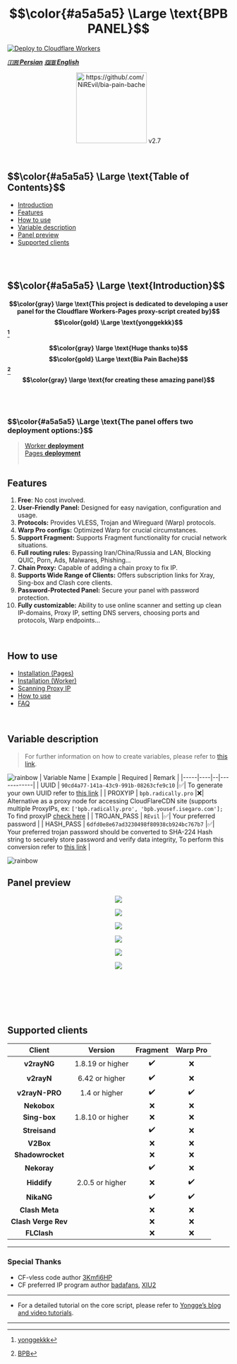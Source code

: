 <h1 align="center">$$\color{#a5a5a5} \Large \text{BPB PANEL}$$</h1>

[![Deploy to Cloudflare Workers](https://deploy.workers.cloudflare.com/button)](https://deploy.workers.cloudflare.com/?url=https://github.com/Gendarxml/bia-bain-bache)

 __*[🇮🇷 Persian](README-fa.md)*__
 __*[🇬🇧 English](README.md)*__

<p align="center">
  <img src="https://github.com/user-attachments/assets/2687f318-87eb-4af6-a30a-5904f25bd394" width="160px" 
   style="text-align: center;" alt="https://github/.com/NiREvil/bia-pain-bache"<figcaption> v2.7
</p><br>


<h2>$$\color{#a5a5a5} \Large \text{Table of Contents}$$</h2>

- [Introduction](#Introduction)
- [Features](#Features)
- [How to use](#How-to-use)
- [Variable description](#Variable-description)
- [Panel preview](#Panel-preview)  
- [Supported clients](#Supported-clients)

<br><br>

<h2>$$\color{#a5a5a5} \Large \text{Introduction}$$</h2>

#### $$\color{gray} \large \text{This project is dedicated to developing a user panel for the Cloudflare Workers-Pages proxy-script created by}$$ $$\color{gold} \Large \text{yonggekkk}$$ [^1] 
#### $$\color{gray} \large \text{Huge thanks to}$$ $$\color{gold} \Large \text{Bia Pain Bache}$$ [^2] $$\color{gray} \large \text{for creating these amazing panel}$$
<br><br>

<h3>$$\color{#a5a5a5} \Large \text{The panel offers two deployment options:}$$</h3>

> [Worker __deployment__](docs/worker_installation_fa.md)  
> [Pages __deployment__](docs/pages_installation_fa.md)
<br><br>

## Features

1. **Free**: No cost involved.
2. **User-Friendly Panel:** Designed for easy navigation, configuration and usage.
3. **Protocols:** Provides VLESS, Trojan and Wireguard (Warp) protocols.
4. **Warp Pro configs:** Optimized Warp for crucial circumstances.
5. **Support Fragment:** Supports Fragment functionality for crucial network situations.
6. **Full routing rules:** Bypassing Iran/China/Russia and LAN, Blocking QUIC, Porn, Ads, Malwares, Phishing...
7. **Chain Proxy:** Capable of adding a chain proxy to fix IP.
8. **Supports Wide Range of Clients:** Offers subscription links for Xray, Sing-box and Clash core clients.
9. **Password-Protected Panel:** Secure your panel with password protection.
10. **Fully customizable:** Ability to use online scanner and setting up clean IP-domains, Proxy IP, setting DNS servers, choosing ports and protocols, Warp endpoints...
<br>

## How to use
- [Installation (Pages)](docs/pages_installation_fa.md)
- [Installation (Worker)](docs/worker_installation_fa.md)
- [Scanning Proxy IP](docs/proxy-ip-scanner.md)
- [How to use](docs/configuration_fa.md)
- [FAQ](docs/faq.md)
<br>

## Variable description
> For further information on how to create variables, please refer to [this link](https://github.com/NiREvil/bia-pain-bache/blob/main/docs/pages_installation_fa.md#3--%D8%AA%D8%BA%DB%8C%DB%8C%D8%B1-%D9%BE%D8%B3%D9%88%D8%B1%D8%AF%D9%87%D8%A7%DB%8C-trojan).

![rainbow](https://github.com/NiREvil/vless/assets/126243832/1aca7f5d-6495-44b7-aced-072bae52f256)
| Variable Name | Example | Required | Remark |
|-----|----|--|------------|
| UUID | `90cd4a77-141a-43c9-991b-08263cfe9c10` |✅| To generate your own UUID refer to [this link](https://www.uuidgenerator.net/) |
| PROXYIP | `bpb.radically.pro` |❌| Alternative as a proxy node for accessing CloudFlareCDN site (supports multiple ProxyIPs, ex: ```['bpb.radically.pro', 'bpb.yousef.isegaro.com'];``` To find proxyIP [check here](https://github.com/NiREvil/vless/blob/main/sub/ProxyIP.md) |
| TROJAN_PASS  | `REvil` |✅| Your preferred password |
| HASH_PASS | `6dfd0e8e67ad3230498f80938cb924bc767b7` |✅| Your preferred trojan password should be converted to SHA-224 Hash string to securely store password and verify data integrity, To perform this conversion refer to [this link](https://emn178.github.io/online-tools/sha224.html) |

![rainbow](https://github.com/NiREvil/vless/assets/126243832/1aca7f5d-6495-44b7-aced-072bae52f256)

## Panel preview

<p align="center">
  <img src="docs/assets/images/Panel.png">
</p>

<p align="center">
  <img src="docs/assets/images/Panel_2.png">
</p>

<p align="center">
  <img src="docs/assets/images/Panel_3.png">
</p>

<p align="center">
  <img src="docs/assets/images/Panel_4.png">
</p>

<p align="center">
  <img src="docs/assets/images/Panel_5.png">
</p>

<p align="center">
  <img src="docs/assets/images/Panel_6.png">
</p>

<br><br> 

<br><br>

## Supported clients  

| Client  | Version | Fragment | Warp Pro |
| :-------------: | :-------------: | :-------------: | :-------------: |
| __v2rayNG__  | 1.8.19 or higher  | :heavy_check_mark: | :x: |
| __v2rayN__  | 6.42 or higher  | :heavy_check_mark: | :x: |
| __v2rayN-PRO__  | 1.4 or higher  | :heavy_check_mark: | :heavy_check_mark: |
| __Nekobox__  |   | :x: | :x: |
| __Sing-box__  | 1.8.10 or higher  | :x: | :x: |
| __Streisand__  |   | :heavy_check_mark: | :x: |
| __V2Box__  |   | :x: | :x: |
| __Shadowrocket__  |   | :x: | :x: |
| __Nekoray__  |   | :heavy_check_mark: | :x: |
| __Hiddify__  | 2.0.5 or higher  | :x: | :heavy_check_mark: |
| __NikaNG__  |   | :heavy_check_mark: | :heavy_check_mark: |
| __Clash Meta__  |   | :x: | :x: |
| __Clash Verge Rev__  |   | :x: | :x: |
| __FLClash__  |   | :x: | :x: |

---

### Special Thanks
- CF-vless code author [3Kmfi6HP](https://github.com/3Kmfi6HP/EDtunnel)
- CF preferred IP program author [badafans](https://github.com/badafans/Cloudflare-IP-SpeedTest), [XIU2](https://github.com/XIU2/CloudflareSpeedTest)
---

- For a detailed tutorial on the core script, please refer to [Yongge’s blog and video tutorials](https://ygkkk.blogspot.com/2023/07/cfworkers-vless.html).
---

[^1]: [yonggekkk](https://github.com/yonggekkk/Cloudflare-workers-pages-vless) 
[^2]: [BPB](https://github.com/bia-pain-bache) 
